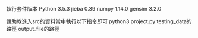執行套件版本
Python 3.5.3
jieba 0.39
numpy 1.14.0
gensim 3.2.0

請助教進入src的資料當中執行以下指令即可
python3 project.py testing_data的路徑 output_file的路徑




